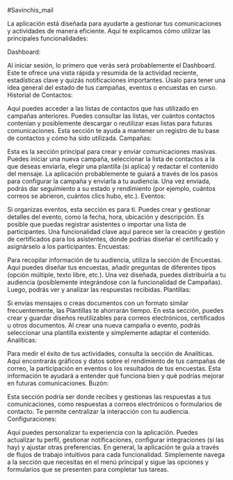 #Savinchis_mail

La aplicación está diseñada para ayudarte a gestionar tus comunicaciones y actividades de manera eficiente. Aquí te explicamos cómo utilizar las principales funcionalidades:

Dashboard:

Al iniciar sesión, lo primero que verás será probablemente el Dashboard.
Este te ofrece una vista rápida y resumida de la actividad reciente, estadísticas clave y quizás notificaciones importantes.
Úsalo para tener una idea general del estado de tus campañas, eventos o encuestas en curso.
Historial de Contactos:

Aquí puedes acceder a las listas de contactos que has utilizado en campañas anteriores.
Puedes consultar las listas, ver cuántos contactos contenían y posiblemente descargar o reutilizar esas listas para futuras comunicaciones.
Esta sección te ayuda a mantener un registro de tu base de contactos y cómo ha sido utilizada.
Campañas:

Esta es la sección principal para crear y enviar comunicaciones masivas.
Puedes iniciar una nueva campaña, seleccionar la lista de contactos a la que deseas enviarla, elegir una plantilla (si aplica) y redactar el contenido del mensaje.
La aplicación probablemente te guiará a través de los pasos para configurar la campaña y enviarla a tu audiencia.
Una vez enviada, podrás dar seguimiento a su estado y rendimiento (por ejemplo, cuántos correos se abrieron, cuántos clics hubo, etc.).
Eventos:

Si organizas eventos, esta sección es para ti.
Puedes crear y gestionar detalles del evento, como la fecha, hora, ubicación y descripción.
Es posible que puedas registrar asistentes o importar una lista de participantes.
Una funcionalidad clave aquí parece ser la creación y gestión de certificados para los asistentes, donde podrías diseñar el certificado y asignárselo a los participantes.
Encuestas:

Para recopilar información de tu audiencia, utiliza la sección de Encuestas.
Aquí puedes diseñar tus encuestas, añadir preguntas de diferentes tipos (opción múltiple, texto libre, etc.).
Una vez diseñada, puedes distribuirla a tu audiencia (posiblemente integrándose con la funcionalidad de Campañas).
Luego, podrás ver y analizar las respuestas recibidas.
Plantillas:

Si envías mensajes o creas documentos con un formato similar frecuentemente, las Plantillas te ahorrarán tiempo.
En esta sección, puedes crear y guardar diseños reutilizables para correos electrónicos, certificados u otros documentos.
Al crear una nueva campaña o evento, podrás seleccionar una plantilla existente y simplemente adaptar el contenido.
Analíticas:

Para medir el éxito de tus actividades, consulta la sección de Analíticas.
Aquí encontrarás gráficos y datos sobre el rendimiento de tus campañas de correo, la participación en eventos o los resultados de tus encuestas.
Esta información te ayudará a entender qué funciona bien y qué podrías mejorar en futuras comunicaciones.
Buzón:

Esta sección podría ser donde recibes y gestionas las respuestas a tus comunicaciones, como respuestas a correos electrónicos o formularios de contacto.
Te permite centralizar la interacción con tu audiencia.
Configuraciones:

Aquí puedes personalizar tu experiencia con la aplicación.
Puedes actualizar tu perfil, gestionar notificaciones, configurar integraciones (si las hay) y ajustar otras preferencias.
En general, la aplicación te guía a través de flujos de trabajo intuitivos para cada funcionalidad. Simplemente navega a la sección que necesitas en el menú principal y sigue las opciones y formularios que se presenten para completar tus tareas.
